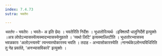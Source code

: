 ```yaml
---
index: 7.4.73
sutra: भवतेरः

---
```

_भवतेरः_ - भवतेरः । भवतेः- अ इति छेदः । भवतेरिति निर्देशः । भूधातोरित्यर्थः ।इक्श्तिपौ धातुनिर्देशे॑ इत्युक्तेः ।अत्र लोपोऽभ्यासस्ये॑त्यस्मादभ्यासस्येनुव्रतते । 'व्यथो लिटि' इत्यस्माल्लिटीति । भूधातोरभ्यासस्य भवन्नकारः 'अलोऽन्त्यस्ये' त्यन्त्यस्योकारस्य भवति । तदाह - अभ्यासोकारस्येति ।नानर्थकेऽलोन्त्यविधि॑रिति तु नेह प्रवर्तते, 'अनभ्यासविकारे' इत्युक्तेः ।